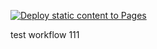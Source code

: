 [![Deploy static content to Pages](https://github.com/johannranudd/social-media-client-jr/actions/workflows/static.yml/badge.svg)](https://github.com/johannranudd/social-media-client-jr/actions/workflows/static.yml)

test workflow 111
